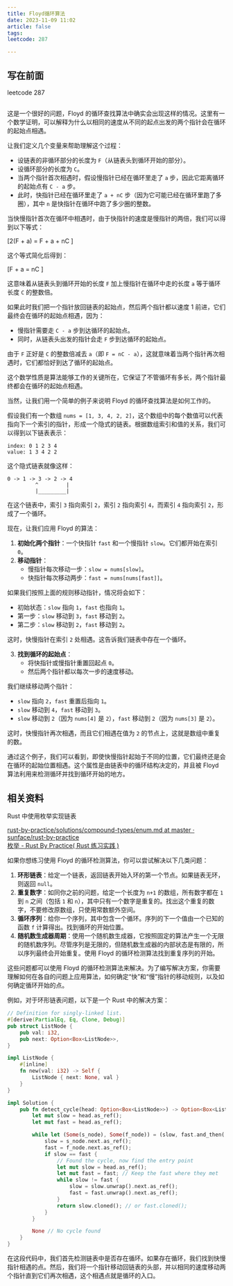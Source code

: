 ```yaml
---
title: Floyd循环算法
date: 2023-11-09 11:02
article: false
tags: 
leetcode: 287

---
```


## 写在前面 
  
leetcode 287  


##

这是一个很好的问题，Floyd 的循环查找算法中确实会出现这样的情况。这里有一个数学证明，可以解释为什么以相同的速度从不同的起点出发的两个指针会在循环的起始点相遇。

让我们定义几个变量来帮助理解这个过程：

- 设链表的非循环部分的长度为 `F`（从链表头到循环开始的部分）。
- 设循环部分的长度为 `C`。
- 当两个指针首次相遇时，假设慢指针已经在循环里走了 `a` 步，因此它距离循环的起始点有 `C - a` 步。
- 此时，快指针已经在循环里走了 `a + nC` 步（因为它可能已经在循环里跑了多圈），其中 `n` 是快指针在循环中跑了多少圈的整数。

当快慢指针首次在循环中相遇时，由于快指针的速度是慢指针的两倍，我们可以得到以下等式：

\[2(F + a) = F + a + nC \]

这个等式简化后得到：

\[F + a = nC \]

这意味着从链表头到循环开始的长度 `F` 加上慢指针在循环中走的长度 `a` 等于循环长度 `C` 的整数倍。

如果此时我们把一个指针放回链表的起始点，然后两个指针都以速度 1 前进，它们最终会在循环的起始点相遇，因为：

- 慢指针需要走 `C - a` 步到达循环的起始点。
- 同时，从链表头出发的指针会走 `F` 步到达循环的起始点。

由于 `F` 正好是 `C` 的整数倍减去 `a`（即 `F = nC - a`），这就意味着当两个指针再次相遇时，它们都恰好到达了循环的起始点。

这个数学性质是算法能够工作的关键所在，它保证了不管循环有多长，两个指针最终都会在循环的起始点相遇。

当然，让我们用一个简单的例子来说明 Floyd 的循环查找算法是如何工作的。

假设我们有一个数组 `nums = [1, 3, 4, 2, 2]`，这个数组中的每个数值可以代表指向下一个索引的指针，形成一个隐式的链表。根据数组索引和值的关系，我们可以得到以下链表表示：

```
index: 0 1 2 3 4
value: 1 3 4 2 2
```

这个隐式链表就像这样：

```
0 -> 1 -> 3 -> 2 -> 4
         ^         |
         |_________|
```

在这个链表中，索引 `3` 指向索引 `2`，索引 `2` 指向索引 `4`，而索引 `4` 指向索引 `2`，形成了一个循环。

现在，让我们应用 Floyd 的算法：

1. **初始化两个指针**：一个快指针 `fast` 和一个慢指针 `slow`。它们都开始在索引 `0`。
2. **移动指针**：
   - 慢指针每次移动一步：`slow = nums[slow]`。
   - 快指针每次移动两步：`fast = nums[nums[fast]]`。

如果我们按照上面的规则移动指针，情况将会如下：

- 初始状态：`slow` 指向 `1`，`fast` 也指向 `1`。
- 第一步：`slow` 移动到 `3`，`fast` 移动到 `2`。
- 第二步：`slow` 移动到 `2`，`fast` 移动到 `2`。

这时，快慢指针在索引 `2` 处相遇。这告诉我们链表中存在一个循环。

3. **找到循环的起始点**：
   - 将快指针或慢指针重置回起点 `0`。
   - 然后两个指针都以每次一步的速度移动。

我们继续移动两个指针：

- `slow` 指向 `2`，`fast` 重置后指向 `1`。
- `slow` 移动到 `4`，`fast` 移动到 `3`。
- `slow` 移动到 `2`（因为 `nums[4]` 是 `2`），`fast` 移动到 `2`（因为 `nums[3]` 是 `2`）。

这时，快慢指针再次相遇，而且它们相遇在值为 `2` 的节点上，这就是数组中重复的数。

通过这个例子，我们可以看到，即使快慢指针起始于不同的位置，它们最终还是会在循环的起始位置相遇。这个属性是由链表中的循环结构决定的，并且被 Floyd 算法利用来检测循环并找到循环开始的地方。

## 相关资料

Rust 中使用枚举实现链表  
  
[rust-by-practice/solutions/compound-types/enum.md at master · sunface/rust-by-practice](https://github.com/sunface/rust-by-practice/blob/master/solutions/compound-types/enum.md)  
[枚举 - Rust By Practice( Rust 练习实践 )](https://zh.practice.rs/compound-types/enum.html)  
  

如果你想练习使用 Floyd 的循环检测算法，你可以尝试解决以下几类问题：

1. **环形链表**：给定一个链表，返回链表开始入环的第一个节点。如果链表无环，则返回 `null`。
2. **重复数字**：如同你之前的问题，给定一个长度为 `n+1` 的数组，所有数字都在 `1` 到 `n` 之间（包括 `1` 和 `n`），其中只有一个数字是重复的。找出这个重复的数字，不要修改原数组，只使用常数额外空间。
3. **循环序列**：给你一个序列，其中包含一个循环。序列的下一个值由一个已知的函数 `f` 计算得出。找到循环的开始位置。
4. **随机数生成器周期**：使用一个随机数生成器，它按照固定的算法产生一个无限的随机数序列。尽管序列是无限的，但随机数生成器的内部状态是有限的，所以序列最终会开始重复。使用 Floyd 的循环检测算法找到重复序列的开始。

这些问题都可以使用 Floyd 的循环检测算法来解决。为了编写解决方案，你需要理解如何在各自的问题上应用算法，如何确定“快”和“慢”指针的移动规则，以及如何确定循环开始的点。

例如，对于环形链表问题，以下是一个 Rust 中的解决方案：

```rust
// Definition for singly-linked list.
#[derive(PartialEq, Eq, Clone, Debug)]
pub struct ListNode {
    pub val: i32,
    pub next: Option<Box<ListNode>>,
}

impl ListNode {
    #[inline]
    fn new(val: i32) -> Self {
        ListNode { next: None, val }
    }
}

impl Solution {
    pub fn detect_cycle(head: Option<Box<ListNode>>) -> Option<Box<ListNode>> {
        let mut slow = head.as_ref();
        let mut fast = head.as_ref();

        while let (Some(s_node), Some(f_node)) = (slow, fast.and_then(|n| n.next.as_ref())) {
            slow = s_node.next.as_ref();
            fast = f_node.next.as_ref();
            if slow == fast {
                // Found the cycle, now find the entry point
                let mut slow = head.as_ref();
                let mut fast = fast; // Keep the fast where they met
                while slow != fast {
                    slow = slow.unwrap().next.as_ref();
                    fast = fast.unwrap().next.as_ref();
                }
                return slow.cloned(); // or fast.cloned();
            }
        }

        None // No cycle found
    }
}
```

在这段代码中，我们首先检测链表中是否存在循环。如果存在循环，我们找到快慢指针相遇的点。然后，我们将一个指针移动回链表的头部，并以相同的速度移动两个指针直到它们再次相遇，这个相遇点就是循环的入口。